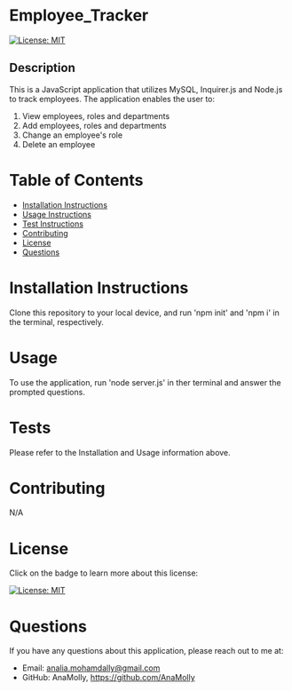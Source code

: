 # Employee_Tracker

  [![License: MIT](https://img.shields.io/badge/License-MIT-yellow.svg)](https://opensource.org/licenses/MIT)

  ## Description
  This is a JavaScript application that utilizes MySQL, Inquirer.js and Node.js to track employees. The application enables the user to:
  1) View employees, roles and departments 
  2) Add employees, roles and departments
  3) Change an employee's role
  4) Delete an employee
  ![]()

  # Table of Contents
  - [Installation Instructions](#installation-instructions)
  - [Usage Instructions](#usage)
  - [Test Instructions](#tests)
  - [Contributing](#contributing)
  - [License](#license)
  - [Questions](#questions)

  # Installation Instructions
  Clone this repository to your local device, and run 'npm init' and 'npm i' in the terminal, respectively.

  # Usage
  To use the application, run 'node server.js' in ther terminal and answer the prompted questions.

  # Tests
  Please refer to the Installation and Usage information above.

  # Contributing
  N/A

  # License
  Click on the badge to learn more about this license:

  [![License: MIT](https://img.shields.io/badge/License-MIT-yellow.svg)](https://opensource.org/licenses/MIT)
  
  # Questions
  If you have any questions about this application, please reach out to me at: 

  - Email: analia.mohamdally@gmail.com
  - GitHub: AnaMolly, https://github.com/AnaMolly
